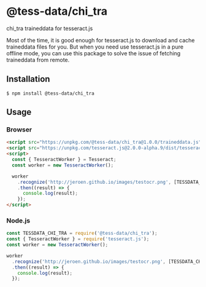# @tess-data/chi_tra

chi_tra traineddata for tesseract.js

Most of the time, it is good enough for tesseract.js to download and cache traineddata files for you.
But when you need use tesseract.js in a pure offline mode, you can use this package to solve the issue of fetching traineddata from remote.

## Installation

```
$ npm install @tess-data/chi_tra
```

## Usage

### Browser

```html
<script src="https://unpkg.com/@tess-data/chi_tra@1.0.0/traineddata.js"></script>
<script src="https://unpkg.com/tesseract.js@2.0.0-alpha.9/dist/tesseract.min.js"></script>
<script>
  const { TesseractWorker } = Tesseract;
  const worker = new TesseractWorker();

  worker
    .recognize('http://jeroen.github.io/images/testocr.png', [TESSDATA_CHI_TRA])
    .then((result) => {
      console.log(result);
    });
</script>
```

### Node.js

```javascript
const TESSDATA_CHI_TRA = require('@tess-data/chi_tra');
const { TesseractWorker } = require('tesseract.js');
const worker = new TesseractWorker();

worker
  .recognize('http://jeroen.github.io/images/testocr.png', [TESSDATA_CHI_TRA])
  .then((result) => {
    console.log(result);
  });
```
